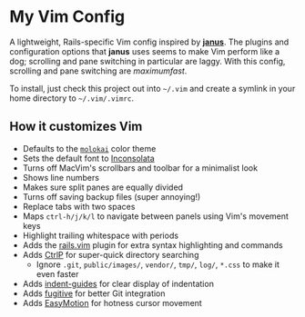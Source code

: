 # My Vim Config
A lightweight, Rails-specific Vim config inspired by [**janus**](https://github.com/carlhuda/janus). The plugins and configuration options that **janus** uses seems to make Vim perform like a dog; scrolling and pane switching in particular are laggy. With this config, scrolling and pane switching are *maximumfast*.

To install, just check this project out into `~/.vim` and create a symlink in your home directory to `~/.vim/.vimrc`.

## How it customizes Vim
* Defaults to the [`molokai`](http://www.vim.org/scripts/script.php?script_id=2340) color theme
* Sets the default font to [Inconsolata](http://levien.com/type/myfonts/inconsolata.html)
* Turns off MacVim's scrollbars and toolbar for a minimalist look
* Shows line numbers
* Makes sure split panes are equally divided
* Turns off saving backup files (super annoying!)
* Replace tabs with two spaces
* Maps `ctrl-h/j/k/l` to navigate between panels using Vim's movement keys
* Highlight trailing whitespace with periods
* Adds the [rails.vim](https://github.com/tpope/vim-rails) plugin for extra syntax highlighting and commands
* Adds [CtrlP](https://github.com/kien/ctrlp.vim) for super-quick directory searching
  * Ignore `.git`, `public/images/`, `vendor/`, `tmp/`, `log/`, `*.css` to make it even
    faster
* Adds [indent-guides](https://github.com/nathanaelkane/vim-indent-guides) for clear display of indentation
* Adds [fugitive](https://github.com/tpope/vim-fugitive) for better Git integration
* Adds [EasyMotion](https://github.com/Lokaltog/vim-easymotion) for hotness cursor
  movement
